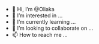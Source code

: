 - 👋 Hi, I’m @Oliaka
- 👀 I’m interested in ...
- 🌱 I’m currently learning ...
- 💞️ I’m looking to collaborate on ...
- 📫 How to reach me ...

<!---
Oliaka/Oliaka is a ✨ special ✨ repository because its `README.md` (this file) appears on your GitHub profile.
You can click the Preview link to take a look at your changes.
--->
